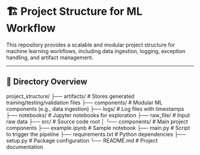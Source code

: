 # 🏗️ Project Structure for ML Workflow

This repository provides a scalable and modular project structure for machine learning workflows, including data ingestion, logging, exception handling, and artifact management.

---

## 📁 Directory Overview

project_structure/
├── artifacts/ # Stores generated training/testing/validation files
├── components/ # Modular ML components (e.g., data ingestion)
├── logs/ # Log files with timestamps
├── notebooks/ # Jupyter notebooks for exploration
├── raw_file/ # Input raw data
├── src/ # Source code root
│ └── components/ # Main project components
├── example.ipynb # Sample notebook
├── main.py # Script to trigger the pipeline
├── requirements.txt # Python dependencies
├── setup.py # Package configuration
└── README.md # Project documentation
